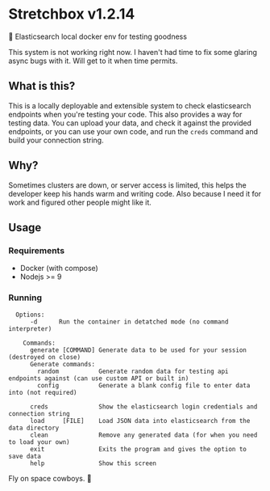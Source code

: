 # Stretchbox v1.2.14
🚀 Elasticsearch local docker env for testing goodness

This system is not working right now. I haven't had time to fix some glaring async bugs with it. Will get to it when time permits.

## What is this?
This is a locally deployable and extensible system to check elasticsearch endpoints when you're testing your code. This also provides a way for testing data. You can upload your data, and check it against the provided endpoints, or you can use your own code, and run the `creds` command and build your connection string.

## Why?
Sometimes clusters are down, or server access is limited, this helps the developer keep his hands warm and writing code. Also because I need it for work and figured other people might like it.

## Usage
### Requirements
- Docker (with compose)
- Nodejs >= 9

### Running
```
  Options:
      -d      Run the container in detatched mode (no command interpreter)

    Commands:
      generate [COMMAND] Generate data to be used for your session (destroyed on close)
      Generate commands:
        random           Generate random data for testing api endpoints against (can use custom API or built in)
        config           Generate a blank config file to enter data into (not required)

      creds              Show the elasticsearch login credentials and connection string
      load     [FILE]    Load JSON data into elasticsearch from the data directory
      clean              Remove any generated data (for when you need to load your own)
      exit               Exits the program and gives the option to save data
      help               Show this screen
```

Fly on space cowboys. 🚀
